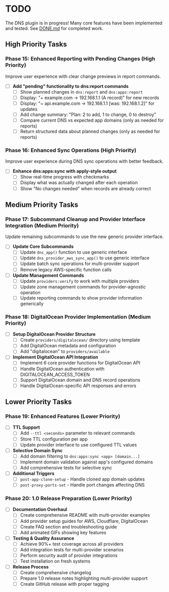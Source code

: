 # TODO

The DNS plugin is in progress! Many core features have been implemented and tested. See [DONE.md](./DONE.md) for completed work.

## High Priority Tasks

### Phase 15: Enhanced Reporting with Pending Changes (High Priority)

Improve user experience with clear change previews in report commands.

- [ ] **Add "pending" functionality to dns:report commands**
  - [ ] Show planned changes in `dns:report` and `dns:apps:report`
  - [ ] Display: "+ example.com → 192.168.1.1 (A record)" for new records
  - [ ] Display: "~ api.example.com → 192.168.1.1 [was: 192.168.1.2]" for updates
  - [ ] Add change summary: "Plan: 2 to add, 1 to change, 0 to destroy"
  - [ ] Compare current DNS vs expected app domains (only as needed for reports)
  - [ ] Return structured data about planned changes (only as needed for reports)

### Phase 16: Enhanced Sync Operations (High Priority)

Improve user experience during DNS sync operations with better feedback.

- [ ] **Enhance dns:apps:sync with apply-style output**
  - [ ] Show real-time progress with checkmarks
  - [ ] Display what was actually changed after each operation
  - [ ] Show "No changes needed" when records are already correct

## Medium Priority Tasks  

### Phase 17: Subcommand Cleanup and Provider Interface Integration (Medium Priority)

Update remaining subcommands to use the new generic provider interface.

- [ ] **Update Core Subcommands**
  - [ ] Update `dns_app()` function to use generic interface
  - [ ] Update `dns_provider_aws_sync_app()` to use generic interface
  - [ ] Update batch sync operations for multi-provider support
  - [ ] Remove legacy AWS-specific function calls

- [ ] **Update Management Commands**
  - [ ] Update `providers:verify` to work with multiple providers
  - [ ] Update zone management commands for provider-agnostic operation
  - [ ] Update reporting commands to show provider information generically

### Phase 18: DigitalOcean Provider Implementation (Medium Priority)

- [ ] **Setup DigitalOcean Provider Structure**
  - [ ] Create `providers/digitalocean/` directory using template
  - [ ] Add DigitalOcean metadata and configuration
  - [ ] Add "digitalocean" to `providers/available`

- [ ] **Implement DigitalOcean API Integration**
  - [ ] Implement 6 core provider functions for DigitalOcean API
  - [ ] Handle DigitalOcean authentication with DIGITALOCEAN_ACCESS_TOKEN
  - [ ] Support DigitalOcean domain and DNS record operations
  - [ ] Handle DigitalOcean-specific API responses and errors

## Lower Priority Tasks

### Phase 19: Enhanced Features (Lower Priority)

- [ ] **TTL Support**
  - [ ] Add `--ttl <seconds>` parameter to relevant commands
  - [ ] Store TTL configuration per app
  - [ ] Update provider interface to use configured TTL values

- [ ] **Selective Domain Sync**
  - [ ] Add domain filtering to `dns:apps:sync <app> [domain...]`
  - [ ] Implement domain validation against app's configured domains  
  - [ ] Add comprehensive tests for selective sync

- [ ] **Additional Triggers**
  - [ ] `post-app-clone-setup` - Handle cloned app domain updates
  - [ ] `post-proxy-ports-set` - Handle port changes affecting DNS

### Phase 20: 1.0 Release Preparation (Lower Priority)

- [ ] **Documentation Overhaul**
  - [ ] Create comprehensive README with multi-provider examples
  - [ ] Add provider setup guides for AWS, Cloudflare, DigitalOcean
  - [ ] Create FAQ section and troubleshooting guide
  - [ ] Add animated GIFs showing key features

- [ ] **Testing & Quality Assurance**
  - [ ] Achieve 90%+ test coverage across all providers
  - [ ] Add integration tests for multi-provider scenarios
  - [ ] Perform security audit of provider integrations
  - [ ] Test installation on fresh systems

- [ ] **Release Process**
  - [ ] Create comprehensive changelog
  - [ ] Prepare 1.0 release notes highlighting multi-provider support
  - [ ] Create GitHub release with proper tagging
